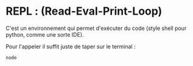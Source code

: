 # REPL : (Read-Eval-Print-Loop)

C'est un environnement qui permet d'exécuter du code (style shell pour python, comme une sorte IDE).

Pour l'appeler il suffit juste de taper sur le terminal :

```javascript
node
```
